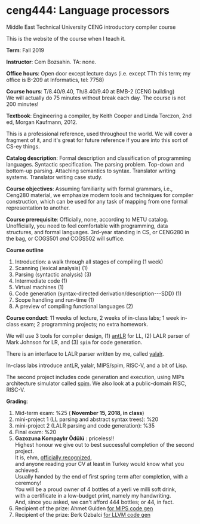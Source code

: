 # ceng444: Language processors
Middle East Technical University CENG introductory compiler course

This is the website of the course when I teach it. 

<b>Term</b>: Fall 2019

<b>Instructor</b>: Cem Bozsahin.  TA: none.

<b>Office hours</b>: Open door except lecture days (i.e. except TTh this term; my office is B-209 at Informatics, tel: 7758)

<b>Course hours</b>: T/8.40/9.40, Th/8.40/9.40 at BMB-2 (CENG building)
<br> We will actually do 75 minutes without break each day. The course is not 200 minutes!

<b>Textbook</b>:
Engineering a compiler</b>, by Keith Cooper and Linda Torczon, 2nd ed,
Morgan Kaufmann, 2012.

This is a professional reference, used throughout the world. We will cover a fragment of it,
and it's great for future reference if you are into this sort of CS-ey things.

<b>Catalog description</b>: Formal description and classification of programming languages. Syntactic specification. The parsing problem. Top-down and bottom-up parsing. Attaching semantics to syntax. Translator writing systems. Translator writing case study.

<b>Course objectives</b>: Assuming familiarity with formal grammars, i.e., Ceng280 material, we emphasize modern tools and techniques for compiler construction, which can be used for any task of mapping from one formal representation to another.

<b>Course prerequisite</b>: Officially, none, according to METU catalog. Unofficially, you need to feel comfortable with
 programming, data structures, and formal languages. 3rd-year standing in CS, or CENG280 in the bag, or
 COGS501 *and* COGS502 will suffice.

<b>Course outline</b>

<ol>
<li> Introduction: a walk through all stages of compiling (1 week)
<li> Scanning (lexical analysis) (1)
<li> Parsing (syntactic analysis) (3)
<li> Intermediate code (1)
<li> Virtual machines (1)
<li> Code generation (syntax-directed derivation/description---SDD) (1)
<li> Scope handling and run-time (1)
<li> A preview of compiling functional languages (2)
</ol>

<b>Course conduct</b>: 11 weeks of lecture, 2 weeks of in-class labs; 1 week in-class exam; 2 programming projects; no extra homework.

<p>We will use 3 tools for compiler design, (1) <a href="https://github.com/antlr/antlr4">antLR</a>
 for LL, (2) LALR parser of Mark Johnson for LR, and (3) <code>spim</code>  for code generation.
 
<p>
There is an interface to LALR parser written by me, called <a href="https://github.com/bozsahin/yalalr">yalalr</a>.
 
<p>In-class labs introduce antLR, yalalr, MIPS/spim, RISC-V, and  a bit of Lisp.

<p> The second project includes code generation and execution, using
MIPs architecture simulator called <a href="http://spimsimulator.sourceforge.net/">spim</a>.
 We also look at a public-domain RISC, RISC-V.

<b>Grading</b>:
<ol>
 <li> Mid-term exam: %25 (<b> November 15, 2018, in class</b>)
<li> mini-project 1 (LL parsing and abstract syntax trees): %20
<li> mini-project 2 (LALR parsing and code generation): %35
<li> Final exam: %20
 <li><b>Gazozuna Kompaylır Ödülü</b> : priceless!!
  <br> Highest honour we give out to best successful completion of the second project.
  <br> It is, ehm, <a href="https://www.linkedin.com/in/merihakar">officially recognized</a>, 
  <br> and anyone reading your CV at least in Turkey would know what you achieved.
  <br>Usually handed by the end of first spring term after completion, with a ceremony!
  <br>You will be a proud owner of 4 bottles of a yerli ve milli soft drink,
  <br>with a certificate in a low-budget print, namely my handwriting.
  <br> And, since you asked, we can't afford 444 bottles; or 44, in fact.
<li> Recipient of the prize: Ahmet Gulden <a href="https://github.com/ahmetgulden/xpln-compiler">for MIPS code gen</a> 
<li> Recipient of the prize: Berk Ozbalci <a href="https://github.com/bozbalci/explain">for LLVM code gen</a> 
</ol>
